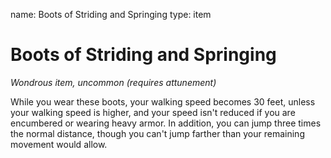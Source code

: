 name: Boots of Striding and Springing type: item

# Boots of Striding and Springing
_Wondrous item, uncommon (requires attunement)_

While you wear these boots, your walking speed becomes 30 feet, unless your walking speed is higher, and your speed isn't reduced if you are encumbered or wearing heavy armor. In addition, you can jump three times the normal distance, though you can't jump farther than your remaining movement would allow. 